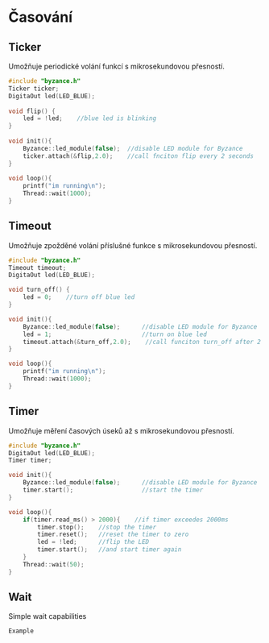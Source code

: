 # Časování

## Ticker

Umožňuje periodické volání funkcí s mikrosekundovou přesností.

```cpp
#include "byzance.h"
Ticker ticker;
DigitaOut led(LED_BLUE);
​
void flip() {    
    led = !led;    //blue led is blinking
}
​
void init(){
    Byzance::led_module(false);  //disable LED module for Byzance
    ticker.attach(&flip,2.0);    //call fnciton flip every 2 seconds
}
​
void loop(){
    printf("im running\n");
    Thread::wait(1000);
}
```

## Timeout

Umožňuje zpožděné volání příslušné funkce s mikrosekundovou přesností.

```cpp
#include "byzance.h"
Timeout timeout;
DigitaOut led(LED_BLUE);

void turn_off() {    
    led = 0;    //turn off blue led
}

void init(){
    Byzance::led_module(false);      //disable LED module for Byzance
    led = 1;                         //turn on blue led
    timeout.attach(&turn_off,2.0);    //call funciton turn_off after 2 seconds
}

void loop(){
    printf("im running\n");
    Thread::wait(1000);
}
```

## Timer

Umožňuje měření časových úseků až s mikrosekundovou přesností. 

```cpp
#include "byzance.h"
DigitaOut led(LED_BLUE);
Timer timer;

void init(){
    Byzance::led_module(false);      //disable LED module for Byzance
    timer.start();                   //start the timer
}

void loop(){
    if(timer.read_ms() > 2000){    //if timer exceedes 2000ms
        timer.stop();    //stop the timer
        timer.reset();   //reset the timer to zero
        led = !led;      //flip the LED  
        timer.start();   //and start timer again
    }
    Thread::wait(50);
}
```

## Wait

Simple wait capabilities

```cpp
Example
```

